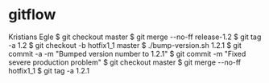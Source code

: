 # gitflow
Kristians Egle
$ git checkout master
$ git merge --no-ff release-1.2
$ git tag -a 1.2
$ git checkout -b hotfix1_1 master
$ ./bump-version.sh 1.2.1
$ git commit -a -m "Bumped version number to 1.2.1"
$ git commit -m "Fixed severe production problem"
$ git checkout master
$ git merge --no-ff hotfix1_1
$ git tag -a 1.2.1
